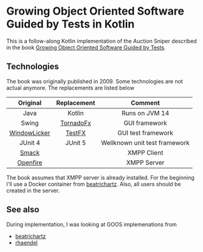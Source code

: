 # Growing Object Oriented Software Guided by Tests in Kotlin

This is a follow-along Kotlin implementation of the Auction Sniper described in the book 
[Growing Object Oriented Software Guided by Tests](http://growing-object-oriented-software.com).



## Technologies

The book was originally published in 2009. Some technologies are not actual anymore.
The replacements are listed below

| Original    | Replacement    | Comment    |
|:---:|:---:|:---:|
| Java    | Kotlin    | Runs on JVM 14    |
| Swing    | [TornadoFx](https://github.com/edvin/tornadofx)    | GUI framework    |
| [WindowLicker](https://wiki.c2.com/?WindowLicker)    | [TestFX](https://github.com/TestFX/TestFX)    | GUI test framework     |
| JUnit 4     | JUnit 5    | Wellknown unit test framework    |
| [Smack](https://www.igniterealtime.org/projects/smack/)    |     | XMPP Client   |
| [Openfire](https://www.igniterealtime.org/projects/openfire/)    |     | XMPP Server   |

The book assumes that XMPP server is already installed. 
For the beginning I'll use a Docker container from [beatrichartz](https://github.com/beatrichartz/growing-object-oriented-software-guided-by-tests-kotlin/blob/master/docker-compose.yml).
Also, all users should be created in the server.

## See also
During implementation, I was looking at GOOS implemenations from
- [beatrichartz](https://github.com/beatrichartz/growing-object-oriented-software-guided-by-tests-kotlin)
- [rhaendel]([]()https://github.com/rhaendel/goos)

